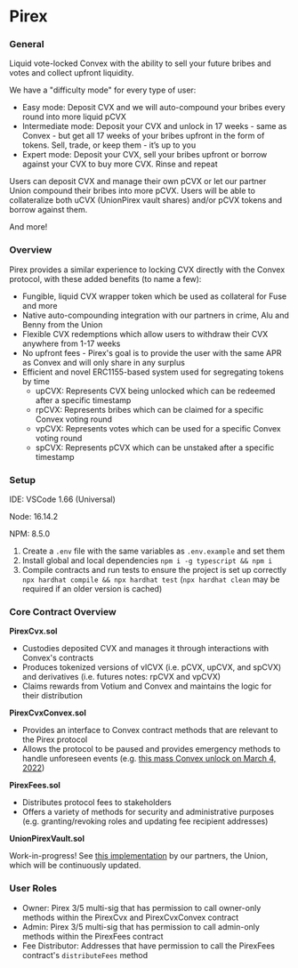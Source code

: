 # Pirex

### General

Liquid vote-locked Convex with the ability to sell your future bribes and votes and collect upfront liquidity.

We have a "difficulty mode" for every type of user:

- Easy mode: Deposit CVX and we will auto-compound your bribes every round into more liquid pCVX
- Intermediate mode: Deposit your CVX and unlock in 17 weeks - same as Convex - but get all 17 weeks of your bribes upfront in the form of tokens. Sell, trade, or keep them - it’s up to you
- Expert mode: Deposit your CVX, sell your bribes upfront or borrow against your CVX to buy more CVX. Rinse and repeat

Users can deposit CVX and manage their own pCVX or let our partner Union compound their bribes into more pCVX. Users will be able to collateralize both uCVX (UnionPirex vault shares) and/or pCVX tokens and borrow against them.

And more!

### Overview

Pirex provides a similar experience to locking CVX directly with the Convex protocol, with these added benefits (to name a few):

- Fungible, liquid CVX wrapper token which be used as collateral for Fuse and more
- Native auto-compounding integration with our partners in crime, Alu and Benny from the Union
- Flexible CVX redemptions which allow users to withdraw their CVX anywhere from 1-17 weeks
- No upfront fees - Pirex's goal is to provide the user with the same APR as Convex and will only share in any surplus
- Efficient and novel ERC1155-based system used for segregating tokens by time
  - upCVX: Represents CVX being unlocked which can be redeemed after a specific timestamp
  - rpCVX: Represents bribes which can be claimed for a specific Convex voting round
  - vpCVX: Represents votes which can be used for a specific Convex voting round
  - spCVX: Represents pCVX which can be unstaked after a specific timestamp

### Setup

IDE: VSCode 1.66 (Universal)

Node: 16.14.2

NPM: 8.5.0

1. Create a `.env` file with the same variables as `.env.example` and set them
2. Install global and local dependencies
   `npm i -g typescript && npm i`
3. Compile contracts and run tests to ensure the project is set up correctly
   `npx hardhat compile && npx hardhat test` (`npx hardhat clean` may be required if an older version is cached)

### Core Contract Overview

**PirexCvx.sol**

- Custodies deposited CVX and manages it through interactions with Convex's contracts
- Produces tokenized versions of vlCVX (i.e. pCVX, upCVX, and spCVX) and derivatives (i.e. futures notes: rpCVX and vpCVX)
- Claims rewards from Votium and Convex and maintains the logic for their distribution

**PirexCvxConvex.sol**

- Provides an interface to Convex contract methods that are relevant to the Pirex protocol
- Allows the protocol to be paused and provides emergency methods to handle unforeseen events (e.g. [this mass Convex unlock on March 4, 2022](https://convexfinance.medium.com/vote-locked-cvx-contract-migration-8546b3d9a38c))

**PirexFees.sol**

- Distributes protocol fees to stakeholders
- Offers a variety of methods for security and administrative purposes (e.g. granting/revoking roles and updating fee recipient addresses)

**UnionPirexVault.sol**

Work-in-progress! See [this implementation](https://github.com/convex-community/union_contracts/tree/feat/pcvx/contracts/strategies/pCVX) by our partners, the Union, which will be continuously updated.

### User Roles

- Owner: Pirex 3/5 multi-sig that has permission to call owner-only methods within the PirexCvx and PirexCvxConvex contract
- Admin: Pirex 3/5 multi-sig that has permission to call admin-only methods within the PirexFees contract
- Fee Distributor: Addresses that have permission to call the PirexFees contract's `distributeFees` method
